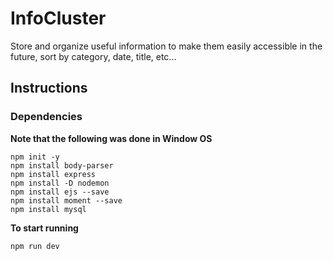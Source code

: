 # InfoCluster

Store and organize useful information to make them easily accessible in the future, sort by category, date, title, etc...


## Instructions


### Dependencies

**Note that the following was done in Window OS**
```
npm init -y
npm install body-parser
npm install express
npm install -D nodemon
npm install ejs --save
npm install moment --save
npm install mysql
```

**To start running**
```
npm run dev
```